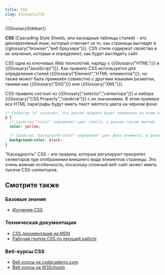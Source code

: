 ```yaml
---
title: CSS
slug: Glossary/CSS
---
```


{{GlossarySidebar}}

**CSS** (Cascading Style Sheets, или каскадные таблицы стилей) - это декларативный язык, который отвечает за то, как страницы выглядят в {{glossary("browser","веб браузере")}}. CSS стили содержат свойства и их значения, которые и определяют, как будет выглядеть сайт.

CSS одна из ключевых Web технологий, наряду с {{Glossary("HTML")}} и {{Glossary("JavaScript")}}. Как правило CSS используется для определения стилей {{Glossary("Element","HTML-элементов")}}, но также может быть применён совместно с другими языками разметки, такими как {{Glossary("SVG")}} или {{Glossary("XML")}}.

CSS-правило состоит из {{Glossary("selector","селектора")}} и набора {{Glossary("CSS Property","свойств")}} с их значениями. В этом примере все HTML параграфы будут иметь текст жёлтого цвета на чёрном фоне:

```css
/* Селектор "p" означает, что данное правило будет применено ко всем параграфам в документе */
p {
  /* Свойство "color" определяет цвет текста, в данном случае желтый. */
  color: yellow;

  /* Свойство "background-color" определяет цвет фона элемента, в данном случае черный. */
  background-color: black;
}
```

"Каскадность" CSS - это правила, которые регулируют приоритет селекторов при отображении внешнего вида элементов страницы. Это очень важная особенность, поскольку сложный веб-сайт может иметь тысячи CSS-селекторов.

## Смотрите также

### Базовые знания

- [Изучение CSS](/ru/docs/Learn/CSS)

### Техническая документация

- [CSS документация на MDN](/ru/docs/Web/CSS)
- [Рабочая группа CSS по текущей работе](http://www.w3.org/Style/CSS/current-work)

### Веб-курсы CSS

- [Веб курсы на codecademy.com](http://www.codecademy.com/en/tracks/web)
- [Веб курсы на W3Schools](http://www.w3schools.com/css/default.asp)
